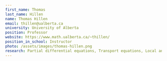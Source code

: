 ```yaml
---
first_name: Thomas
last_name: Hillen
name: Thomas Hillen
email: thillen@ualberta.ca
university: University of Alberta
position: Professor
website: https://www.math.ualberta.ca/~thillen/
position_in_school: Instructor
photo: /assets/images/thomas-hillen.png
research: Partial differential equations, Transport equations, Local and non-local effects, Cell motility and migration, Mathematical oncology
---
```


